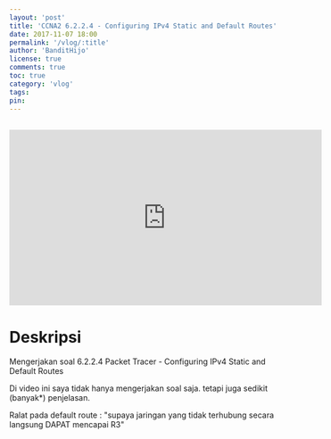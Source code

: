 ```yaml
---
layout: 'post'
title: 'CCNA2 6.2.2.4 - Configuring IPv4 Static and Default Routes'
date: 2017-11-07 18:00
permalink: '/vlog/:title'
author: 'BanditHijo'
license: true
comments: true
toc: true
category: 'vlog'
tags:
pin:
---
```


<div style="margin-top:30px;"></div>
<!-- EMBED CONTAINER: YOUTUBE -->
<div class='embed-container'>
<iframe width="560" height="315" src="https://www.youtube.com/embed/mJ-iM-1cm20" frameborder="0" allow="accelerometer; autoplay; encrypted-media; gyroscope; picture-in-picture" allowfullscreen></iframe>
</div>

# Deskripsi

Mengerjakan soal 6.2.2.4 Packet Tracer - Configuring IPv4 Static and Default Routes

Di video ini saya tidak hanya mengerjakan soal saja.
tetapi juga sedikit (banyak*) penjelasan.

Ralat pada default route : "supaya jaringan yang tidak terhubung secara langsung DAPAT mencapai R3"
